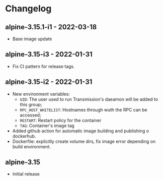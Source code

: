 # Changelog

## alpine-3.15.1-i1 - 2022-03-18

* Base image update

## alpine-3.15-i3  -  2022-01-31

* Fix CI pattern for release tags.

## alpine-3.15-i2  -  2022-01-31

* New environment variables:
  * `GID`: The user used to run Transmission's daeamon will be added to this group;
  * `RPC_HOST_WHITELIST`: Hostnames through wuth the RPC can be accessed;
  * `RESTART`: Restart policy for the container
  * `TAG`: Container's image tag
* Added github action for automatic image building and publishing o dockerhub.
* Dockerfile: explicitly create volume dirs, fix image error depending on build environment.

## alpine-3.15

* Initial release
